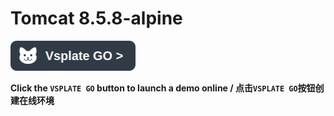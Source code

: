 # Tomcat 8.5.8-alpine

<a href="https://www.vsplate.com/?docker-compose=https://github.com/vsplate/dcenvs/tomcat/8.5.8-alpine"><img alt="VSPLATE GO" src="https://raw.githubusercontent.com/vsplate/images/master/vsgo_btn.png" width="200px"></a>

**Click the `VSPLATE GO` button to launch a demo online / 点击`VSPLATE GO`按钮创建在线环境**